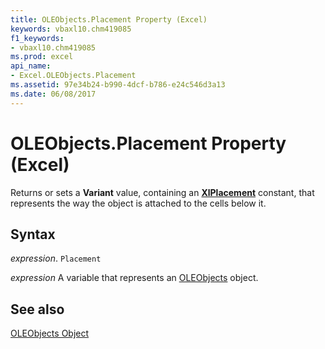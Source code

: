 ```yaml
---
title: OLEObjects.Placement Property (Excel)
keywords: vbaxl10.chm419085
f1_keywords:
- vbaxl10.chm419085
ms.prod: excel
api_name:
- Excel.OLEObjects.Placement
ms.assetid: 97e34b24-b990-4dcf-b786-e24c546d3a13
ms.date: 06/08/2017
---
```



# OLEObjects.Placement Property (Excel)

Returns or sets a  **Variant** value, containing an **[XlPlacement](Excel.XlPlacement.md)** constant, that represents the way the object is attached to the cells below it.


## Syntax

 _expression_. `Placement`

 _expression_ A variable that represents an [OLEObjects](./Excel.OLEObjects.md) object.


## See also


[OLEObjects Object](Excel.OLEObjects.md)

